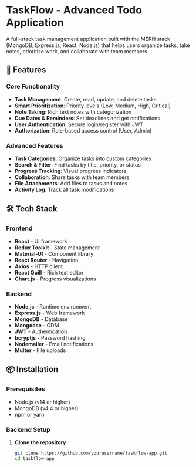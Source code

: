 # TaskFlow - Advanced Todo Application

A full-stack task management application built with the MERN stack (MongoDB, Express.js, React, Node.js) that helps users organize tasks, take notes, prioritize work, and collaborate with team members.

## 🚀 Features

### Core Functionality
- **Task Management**: Create, read, update, and delete tasks
- **Smart Prioritization**: Priority levels (Low, Medium, High, Critical)
- **Note Taking**: Rich text notes with categorization
- **Due Dates & Reminders**: Set deadlines and get notifications
- **User Authentication**: Secure login/register with JWT
- **Authorization**: Role-based access control (User, Admin)

### Advanced Features
- **Task Categories**: Organize tasks into custom categories
- **Search & Filter**: Find tasks by title, priority, or status
- **Progress Tracking**: Visual progress indicators
- **Collaboration**: Share tasks with team members
- **File Attachments**: Add files to tasks and notes
- **Activity Log**: Track all task modifications

## 🛠 Tech Stack

### Frontend
- **React** - UI framework
- **Redux Toolkit** - State management
- **Material-UI** - Component library
- **React Router** - Navigation
- **Axios** - HTTP client
- **React Quill** - Rich text editor
- **Chart.js** - Progress visualizations

### Backend
- **Node.js** - Runtime environment
- **Express.js** - Web framework
- **MongoDB** - Database
- **Mongoose** - ODM
- **JWT** - Authentication
- **bcryptjs** - Password hashing
- **Nodemailer** - Email notifications
- **Multer** - File uploads

## 📦 Installation

### Prerequisites
- Node.js (v14 or higher)
- MongoDB (v4.4 or higher)
- npm or yarn

### Backend Setup

1. **Clone the repository**
   ```bash
   git clone https://github.com/yourusername/taskflow-app.git
   cd taskflow-app
